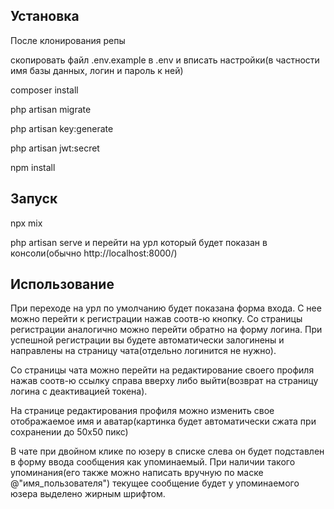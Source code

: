 ## Установка

После клонирования репы

скопировать файл .env.example в .env и вписать настройки(в частности имя базы данных, логин и пароль к ней)

composer install

php artisan migrate

php artisan key:generate

php artisan jwt:secret

npm install

## Запуск

npx mix

php artisan serve и перейти на урл который будет показан в консоли(обычно http://localhost:8000/)

## Использование

При переходе на урл по умолчанию будет показана форма входа. С нее можно перейти к регистрации нажав соотв-ю кнопку.
Со страницы регистрации аналогично можно перейти обратно на форму логина.
При успешной регистрации вы будете автоматически залогинены и направлены на страницу чата(отдельно логинится не нужно).

Со страницы чата можно перейти на редактирование своего профиля нажав соотв-ю ссылку справа вверху либо выйти(возврат
на страницу логина с деактивацией токена).

На странице редактирования профиля можно изменить свое отображаемое имя и аватар(картинка будет автоматически сжата 
при сохранении до 50х50 пикс)

В чате при двойном клике по юзеру в списке слева он будет подставлен в форму ввода сообщения как упоминаемый. При
наличии такого упоминания(его также можно написать вручную по маске @"имя_пользователя") текущее сообщение будет
у упоминаемого юзера выделено жирным шрифтом.
